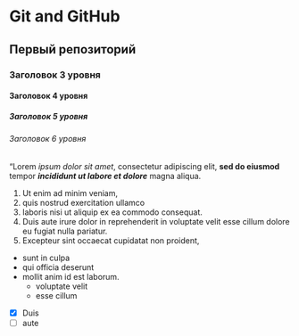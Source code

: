 # Git and GitHub
## Первый репозиторий
### Заголовок 3 уровня
#### Заголовок 4 уровня
##### Заголовок 5 уровня
###### Заголовок 6 уровня

“Lorem *ipsum dolor sit amet*, consectetur adipiscing elit, 
**sed do eiusmod** tempor ***incididunt ut labore et dolore*** 
magna aliqua. 

1. Ut enim ad minim veniam, 
2. quis nostrud exercitation ullamco
3. laboris nisi ut aliquip ex ea commodo consequat. 
4. Duis aute irure dolor in reprehenderit in voluptate velit esse cillum dolore eu fugiat nulla pariatur. 
5. Excepteur sint occaecat cupidatat non proident, 

 
* sunt in culpa 
* qui officia deserunt 
* mollit anim id est laborum.
    - voluptate velit 
    - esse cillum

 - [x] Duis
 - [ ] aute